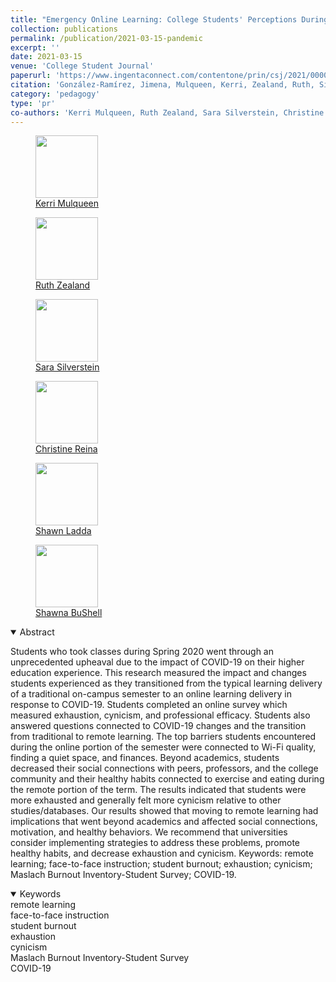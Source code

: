 ```yaml
---
title: "Emergency Online Learning: College Students' Perceptions During the COVID-19 Pandemic"
collection: publications
permalink: /publication/2021-03-15-pandemic
excerpt: ''
date: 2021-03-15
venue: 'College Student Journal'
paperurl: 'https://www.ingentaconnect.com/contentone/prin/csj/2021/00000055/00000001/art00005'
citation: 'González-Ramírez, Jimena, Mulqueen, Kerri, Zealand, Ruth, Silverstein, Sara, Reina, Christine, BuShell, Shawna, Ladda, Shawn (2021). &quot;Emergency Online Learning: College Students` Perceptions During the COVID-19 Pandemic &quot; <i> College Student Journal </i>. 55(1): 29-46.'
category: 'pedagogy'
type: 'pr'
co-authors: 'Kerri Mulqueen, Ruth Zealand, Sara Silverstein, Christine Reina, Shawna BuShell, and Shawn Ladda'
---
```


<body>
<div class="image-container">
        <figure>
            <img src="/images/co-authors/kerri_mulqueen.png" width="100" height="auto">
            <figcaption><a href="https://www.linkedin.com/in/kmulqueen/" target="_blank">Kerri Mulqueen</a></figcaption>
        </figure>
        <figure>
            <img src="/images/co-authors/ruth_zealand.png" width="100" height="auto">
            <figcaption><a href="https://manhattan.edu/campus-directory/rzealand01" target="_blank">Ruth Zealand</a></figcaption>
        </figure>   
        <figure>
            <img src="/images/co-authors/sara_silverstein.png" width="100" height="auto">
            <figcaption><a href="https://www.linkedin.com/in/sara-silverstein-7568801b/" target="_blank">Sara Silverstein</a></figcaption>
        </figure>
        <figure>
            <img src="/images/co-authors/christine_reina.png" width="100" height="auto">
            <figcaption><a href="https://www.linkedin.com/in/christine-reina-51bb91215/" target="_blank">Christine Reina</a></figcaption>
        </figure>
        <figure>
            <img src="/images/co-authors/shawn_ladda.png" width="100" height="auto">
            <figcaption><a href="https://manhattan.edu/campus-directory/shawn.ladda" target="_blank">Shawn Ladda</a></figcaption>
        </figure> 
        <figure>
            <img src="/images/co-authors/shawna_bushell.png" width="100" height="auto">
            <figcaption><a href="https://www.linkedin.com/in/dr-shawna-bu-shell-4691342b/" target="_blank">Shawna BuShell</a></figcaption>
        </figure>               
        <!-- Add more images as needed -->
    </div>
</body>


<details open>
<summary>
Abstract
</summary>

<p>
Students who took classes during Spring 2020 went through an unprecedented upheaval due to the impact of COVID-19 on their higher education experience. This research measured the impact and changes students experienced as they transitioned from the typical learning delivery of a traditional on-campus semester to an online learning delivery in response to COVID-19. Students completed an online survey which measured exhaustion, cynicism, and professional efficacy. Students also answered questions connected to COVID-19 changes and the transition from traditional to remote learning. The top barriers students encountered during the online portion of the semester were connected to Wi-Fi quality, finding a quiet space, and finances. Beyond academics, students decreased their social connections with peers, professors, and the college community and their healthy habits connected to exercise and eating during the remote portion of the term. The results indicated that students were more exhausted and generally felt more cynicism relative to other studies/databases. Our results showed that moving to remote learning had implications that went beyond academics and affected social connections, motivation, and healthy behaviors. We recommend that universities consider implementing strategies to address these problems, promote healthy habits, and decrease exhaustion and cynicism. Keywords: remote learning; face-to-face instruction; student burnout; exhaustion; cynicism; Maslach Burnout Inventory-Student Survey; COVID-19.
</p>

</details>

<details open>
<summary>
Keywords
</summary>
remote learning <br> 
face-to-face instruction <br>
student burnout <br>
exhaustion <br>
cynicism <br>
Maslach Burnout Inventory-Student Survey <br>
COVID-19 <br>

<br>

</details>